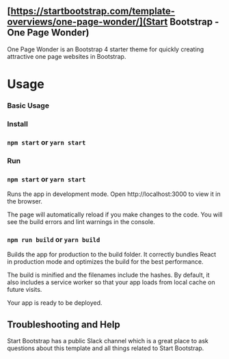 ## [https://startbootstrap.com/template-overviews/one-page-wonder/](Start Bootstrap - One Page Wonder)
One Page Wonder is an Bootstrap 4 starter theme for quickly creating attractive one page websites in Bootstrap.

# Usage

### Basic Usage

### Install
### `npm start` or `yarn start`
### Run 
### `npm start` or `yarn start`

Runs the app in development mode.
Open http://localhost:3000 to view it in the browser.

The page will automatically reload if you make changes to the code.
You will see the build errors and lint warnings in the console.


### `npm run build` or `yarn build`
Builds the app for production to the build folder.
It correctly bundles React in production mode and optimizes the build for the best performance.

The build is minified and the filenames include the hashes.
By default, it also includes a service worker so that your app loads from local cache on future visits.

Your app is ready to be deployed.
## Troubleshooting and Help

Start Bootstrap has a public Slack channel which is a great place to ask questions about this template and all things related to Start Bootstrap.
